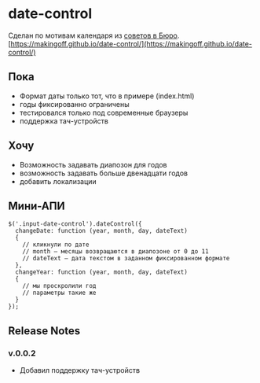 date-control
============

Сделан по мотивам календаря из [советов в Бюро](http://artgorbunov.ru/bb/soviet/20070628/).
[https://makingoff.github.io/date-control/](https://makingoff.github.io/date-control/)

## Пока

* Формат даты только тот, что в примере (index.html)
* годы фиксированно ограничены
* тестировался только под современные браузеры
* поддержка тач-устройств

## Хочу

* Возможность задавать диапозон для годов
* возможность задавать больше двенадцати годов
* добавить локализации

## Мини-АПИ

```
$('.input-date-control').dateControl({
  changeDate: function (year, month, day, dateText)
  {
    // кликнули по дате
    // month — месяцы возвращаются в диапозоне от 0 до 11
    // dateText — дата текстом в заданном фиксированном формате
  },
  changeYear: function (year, month, day, dateText)
  {
    // мы проскролили год
    // параметры такие же
  }
});
```

## Release Notes
### v.0.0.2

* Добавил поддержку тач-устройств
